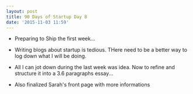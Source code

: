 ```yaml
---
layout: post
title: 90 Days of Startup Day 8
date: '2015-11-03 11:59'
---
```


+ Preparing to Ship the first week...

+ Writing blogs about startup is tedious. THere need to be a better way to log down what I will be doing.

+ All I can jot down during the last week was idea. Now to refine and structure it into a 3.6 paragraphs essay...

+ Also finalized Sarah's front page with more informations
